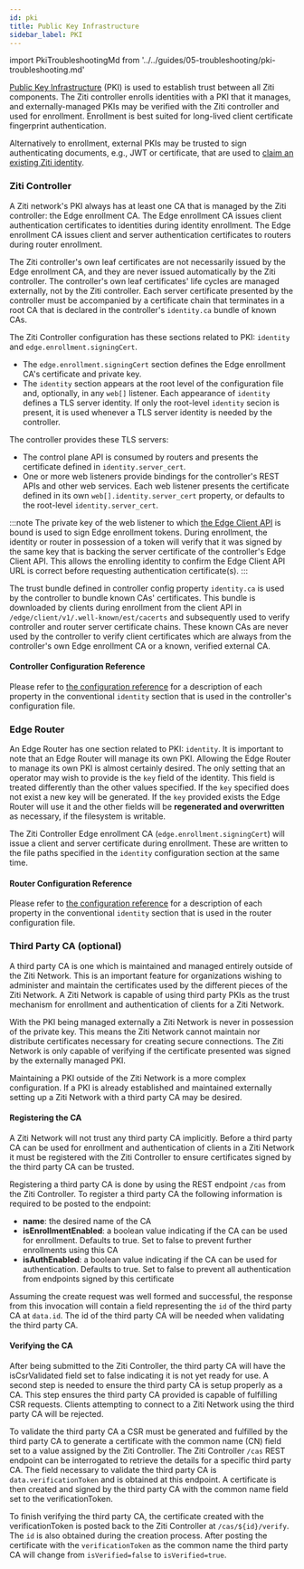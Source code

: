 ```yaml
---
id: pki
title: Public Key Infrastructure
sidebar_label: PKI
---
```


import PkiTroubleshootingMd from '../../guides/05-troubleshooting/pki-troubleshooting.md'

[Public Key Infrastructure](https://en.wikipedia.org/wiki/Public_key_infrastructure) (PKI) is used to establish trust between all Ziti components. The Ziti controller enrolls identities with a PKI that it manages, and externally-managed PKIs may be verified with the Ziti controller and used for enrollment. Enrollment is best suited for long-lived client certificate fingerprint authentication.

Alternatively to enrollment, external PKIs may be trusted to sign authenticating documents, e.g., JWT or certificate, that are used to [claim an existing Ziti identity](./security/authentication/50-external-id-claims.md).

### Ziti Controller

A Ziti network's PKI always has at least one CA that is managed by the Ziti controller: the Edge enrollment CA. The Edge enrollment CA issues client authentication certificates to identities during identity enrollment. The Edge enrollment CA issues client and server authentication certificates to routers during router enrollment. 

The Ziti controller's own leaf certificates are not necessarily issued by the Edge enrollment CA, and they are never issued automatically by the Ziti controller. The controller's own leaf certificates' life cycles are managed externally, not by the Ziti controller. Each server certificate presented by the controller must be accompanied by a certificate chain that terminates in a root CA that is declared in the controller's `identity.ca` bundle of known CAs.

The Ziti Controller configuration has these sections related to PKI: `identity` and `edge.enrollment.signingCert`. 

* The `edge.enrollment.signingCert` section defines the Edge enrollment CA's certificate and private key. 
* The `identity` section appears at the root level of the configuration file and, optionally, in any `web[]` listener. Each appearance of `identity` defines a TLS server identity. If only the root-level `identity` secion is present, it is used whenever a TLS server identity is needed by the controller.

<!-- the identity.cert property will be used to define the client authentication certificate for controller HA at which time we should update this to stop saying it's always a TLS server certificate -->

The controller provides these TLS servers:

* The control plane API is consumed by routers and presents the certificate defined in `identity.server_cert`.
* One or more web listeners provide bindings for the controller's REST APIs and other web services. Each web listener presents the certificate defined in its own `web[].identity.server_cert` property, or defaults to the root-level `identity.server_cert`.

:::note
The private key of the web listener to which [the Edge Client API](../../reference/developer/api/index.md#edge-client-api) is bound is used to sign Edge enrollment tokens. During enrollment, the identity or router in possession of a token will verify that it was signed by the same key that is backing the server certificate of the controller's Edge Client API. This allows the enrolling identity to confirm the Edge Client API URL is correct before requesting authentication certificate(s).
::: 

The trust bundle defined in controller config property `identity.ca` is used by the controller to bundle known CAs' certificates. This bundle is downloaded by clients during enrollment from the client API in `/edge/client/v1/.well-known/est/cacerts` and subsequently used to verify controller and router server certificate chains. These known CAs are never used by the controller to verify client certificates which are always from the controller's own Edge enrollment CA or a known, verified external CA.

#### Controller Configuration Reference

Please refer to [the configuration reference](../../reference/30-configuration/conventions.md#identity) for a description of each property in the conventional `identity` section that is used in the controller's configuration file.

### Edge Router

An Edge Router has one section related to PKI: `identity`. It is important to note that an Edge Router will
manage its own PKI. Allowing the Edge Router to manage its own PKI is almost certainly desired. The
only setting that an operator may wish to provide is the `key` field of the identity. This field is treated differently
than the other values specified.  If the `key` specified does not exist a new key will be generated. If the `key`
provided exists the Edge Router will use it and the other fields will be **regenerated and overwritten** as necessary, if the filesystem is writable.

The Ziti Controller Edge enrollment CA (`edge.enrollment.signingCert`) will issue a client and server certificate during enrollment. These are written to the file paths specified in the `identity` configuration section at the same time.

#### Router Configuration Reference

Please refer to [the configuration reference](../../reference/30-configuration/conventions.md#identity) for a description of each property in the conventional `identity` section that is used in the router configuration file.

### Third Party CA (optional)

A third party CA is one which is maintained and managed entirely outside of the Ziti Network. This is an important
feature for organizations wishing to administer and maintain the certificates used by the different pieces of the Ziti
Network. A Ziti Network is capable of using third party PKIs as the trust mechanism for enrollment and authentication of
clients for a Ziti Network.

With the PKI being managed externally a Ziti Network is never in possession of the private key. This means the Ziti
Network cannot maintain nor distribute certificates necessary for creating secure connections. The Ziti Network is
only capable of verifying if the certificate presented was signed by the externally managed PKI.

Maintaining a PKI outside of the Ziti Network is a more complex configuration. If a PKI is already established
and maintained externally setting up a Ziti Network with a third party CA may be desired.

#### Registering the CA

A Ziti Network will not trust any third party CA implicitly. Before a third party CA can be used for enrollment and
authentication of clients in a Ziti Network it must be registered with the Ziti Controller to ensure certificates signed
by the third party CA can be trusted.  

Registering a third party CA is done by using the REST endpoint `/cas` from the Ziti Controller. To register a third
party CA the following information is required to be posted to the endpoint:

* **name**: the desired name of the CA
* **isEnrollmentEnabled**: a boolean value indicating if the CA can be used for enrollment. Defaults to true. Set to false
  to prevent further enrollments using this CA
* **isAuthEnabled**: a boolean value indicating if the CA can be used for authentication. Defaults to true. Set to false to
  prevent all authentication from endpoints signed by this certificate

Assuming the create request was well formed and successful, the response from this invocation will contain a field
representing the `id` of the third party CA at `data.id`. The id of the third party CA will be needed when validating
the third party CA.

#### Verifying the CA

After being submitted to the Ziti Controller, the third party CA will have the isCsrValidated field set to false
indicating it is not yet ready for use. A second step is needed to ensure the third party CA is setup properly as a CA.
This step ensures the third party CA provided is capable of fulfilling CSR requests. Clients attempting to connect to a
Ziti Network using the third party CA will be rejected.

To validate the third party CA a CSR must be generated and fulfilled by the third party CA to generate a certificate
with the common name (CN) field set to a value assigned by the Ziti Controller. The Ziti Controller `/cas`
REST endpoint can be interrogated to retrieve the details for a specific third party CA. The field necessary to validate
the third party CA is `data.verificationToken` and is obtained at this endpoint. A certificate is then created and
signed by the third party CA with the common name field set to the verificationToken.

To finish verifying the third party CA, the certificate created with the verificationToken is posted back to the Ziti
Controller at `/cas/${id}/verify`. The `id` is also obtained during the creation process. After posting the certificate
with the `verificationToken` as the common name the third party CA will change from `isVerified=false` to `isVerified=true`.

<PkiTroubleshootingMd />